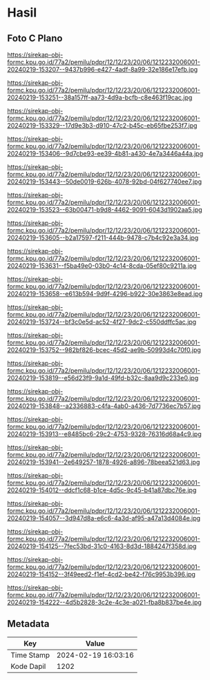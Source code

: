 # Hasil

## Foto C Plano

https://sirekap-obj-formc.kpu.go.id/77a2/pemilu/pdpr/12/12/23/20/06/1212232006001-20240219-153207--9437b996-e427-4adf-8a99-32e186e17efb.jpg

https://sirekap-obj-formc.kpu.go.id/77a2/pemilu/pdpr/12/12/23/20/06/1212232006001-20240219-153251--38a157ff-aa73-4d9a-bcfb-c8e463f19cac.jpg

https://sirekap-obj-formc.kpu.go.id/77a2/pemilu/pdpr/12/12/23/20/06/1212232006001-20240219-153329--17d9e3b3-d910-47c2-b45c-eb65fbe253f7.jpg

https://sirekap-obj-formc.kpu.go.id/77a2/pemilu/pdpr/12/12/23/20/06/1212232006001-20240219-153406--9d7cbe93-ee39-4b81-a430-4e7a3446a44a.jpg

https://sirekap-obj-formc.kpu.go.id/77a2/pemilu/pdpr/12/12/23/20/06/1212232006001-20240219-153443--50de0019-626b-4078-92bd-04f627740ee7.jpg

https://sirekap-obj-formc.kpu.go.id/77a2/pemilu/pdpr/12/12/23/20/06/1212232006001-20240219-153523--63b00471-b9d8-4462-9091-6043d1902aa5.jpg

https://sirekap-obj-formc.kpu.go.id/77a2/pemilu/pdpr/12/12/23/20/06/1212232006001-20240219-153605--b2a17597-f211-444b-9478-c7b4c92e3a34.jpg

https://sirekap-obj-formc.kpu.go.id/77a2/pemilu/pdpr/12/12/23/20/06/1212232006001-20240219-153631--f5ba49e0-03b0-4c14-8cda-05ef80c9211a.jpg

https://sirekap-obj-formc.kpu.go.id/77a2/pemilu/pdpr/12/12/23/20/06/1212232006001-20240219-153658--e613b594-9d9f-4296-b922-30e3863e8ead.jpg

https://sirekap-obj-formc.kpu.go.id/77a2/pemilu/pdpr/12/12/23/20/06/1212232006001-20240219-153724--bf3c0e5d-ac52-4f27-9dc2-c550ddffc5ac.jpg

https://sirekap-obj-formc.kpu.go.id/77a2/pemilu/pdpr/12/12/23/20/06/1212232006001-20240219-153752--982bf826-bcec-45d2-ae9b-50993d4c70f0.jpg

https://sirekap-obj-formc.kpu.go.id/77a2/pemilu/pdpr/12/12/23/20/06/1212232006001-20240219-153819--e56d23f9-9a1d-49fd-b32c-8aa9d9c233e0.jpg

https://sirekap-obj-formc.kpu.go.id/77a2/pemilu/pdpr/12/12/23/20/06/1212232006001-20240219-153848--a2336883-c4fa-4ab0-a436-7d7736ec7b57.jpg

https://sirekap-obj-formc.kpu.go.id/77a2/pemilu/pdpr/12/12/23/20/06/1212232006001-20240219-153913--e8485bc6-29c2-4753-9328-76316d68a4c9.jpg

https://sirekap-obj-formc.kpu.go.id/77a2/pemilu/pdpr/12/12/23/20/06/1212232006001-20240219-153941--2e649257-1878-4926-a896-78beea521d63.jpg

https://sirekap-obj-formc.kpu.go.id/77a2/pemilu/pdpr/12/12/23/20/06/1212232006001-20240219-154012--ddcf1c68-b1ce-4d5c-9c45-b41a87dbc76e.jpg

https://sirekap-obj-formc.kpu.go.id/77a2/pemilu/pdpr/12/12/23/20/06/1212232006001-20240219-154057--3d947d8a-e6c6-4a3d-af95-a47a13d4084e.jpg

https://sirekap-obj-formc.kpu.go.id/77a2/pemilu/pdpr/12/12/23/20/06/1212232006001-20240219-154125--7fec53bd-31c0-4163-8d3d-1884247f358d.jpg

https://sirekap-obj-formc.kpu.go.id/77a2/pemilu/pdpr/12/12/23/20/06/1212232006001-20240219-154152--3f49eed2-f1ef-4cd2-be42-f76c9953b396.jpg

https://sirekap-obj-formc.kpu.go.id/77a2/pemilu/pdpr/12/12/23/20/06/1212232006001-20240219-154222--4d5b2828-3c2e-4c3e-a021-fba8b837be4e.jpg


## Metadata

| Key        | Value               |
| ---------- | ------------------- |
| Time Stamp | 2024-02-19 16:03:16 |
| Kode Dapil | 1202                |



